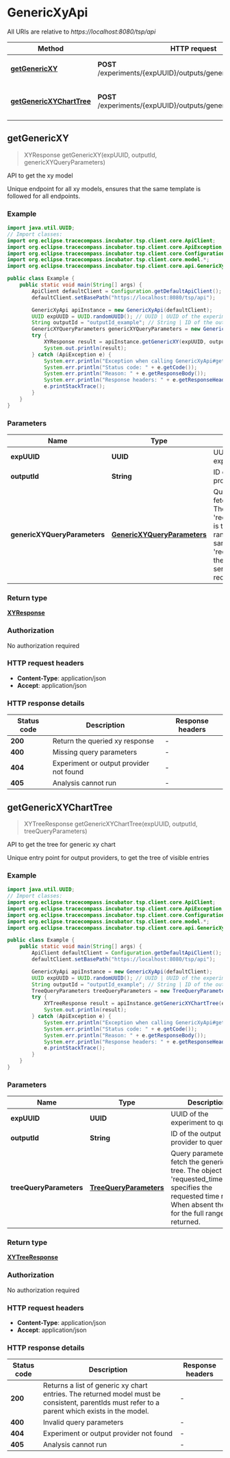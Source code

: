 # GenericXyApi

All URIs are relative to *https://localhost:8080/tsp/api*

| Method | HTTP request | Description |
|------------- | ------------- | -------------|
| [**getGenericXY**](GenericXyApi.md#getGenericXY) | **POST** /experiments/{expUUID}/outputs/genericXY/{outputId}/xy | API to get the xy model |
| [**getGenericXYChartTree**](GenericXyApi.md#getGenericXYChartTree) | **POST** /experiments/{expUUID}/outputs/genericXY/{outputId}/tree | API to get the tree for generic xy chart |



## getGenericXY

> XYResponse getGenericXY(expUUID, outputId, genericXYQueryParameters)

API to get the xy model

Unique endpoint for all xy models, ensures that the same template is followed for all endpoints.

### Example

```java
import java.util.UUID;
// Import classes:
import org.eclipse.tracecompass.incubator.tsp.client.core.ApiClient;
import org.eclipse.tracecompass.incubator.tsp.client.core.ApiException;
import org.eclipse.tracecompass.incubator.tsp.client.core.Configuration;
import org.eclipse.tracecompass.incubator.tsp.client.core.model.*;
import org.eclipse.tracecompass.incubator.tsp.client.core.api.GenericXyApi;

public class Example {
    public static void main(String[] args) {
        ApiClient defaultClient = Configuration.getDefaultApiClient();
        defaultClient.setBasePath("https://localhost:8080/tsp/api");

        GenericXyApi apiInstance = new GenericXyApi(defaultClient);
        UUID expUUID = UUID.randomUUID(); // UUID | UUID of the experiment to query
        String outputId = "outputId_example"; // String | ID of the output provider to query
        GenericXYQueryParameters genericXYQueryParameters = new GenericXYQueryParameters(); // GenericXYQueryParameters | Query parameters to fetch the xy model. The object 'requested_timerange' is the requested time range and number of samples. The array 'requested_items' is the list of entryId or seriesId being requested.
        try {
            XYResponse result = apiInstance.getGenericXY(expUUID, outputId, genericXYQueryParameters);
            System.out.println(result);
        } catch (ApiException e) {
            System.err.println("Exception when calling GenericXyApi#getGenericXY");
            System.err.println("Status code: " + e.getCode());
            System.err.println("Reason: " + e.getResponseBody());
            System.err.println("Response headers: " + e.getResponseHeaders());
            e.printStackTrace();
        }
    }
}
```

### Parameters


| Name | Type | Description  | Notes |
|------------- | ------------- | ------------- | -------------|
| **expUUID** | **UUID**| UUID of the experiment to query | |
| **outputId** | **String**| ID of the output provider to query | |
| **genericXYQueryParameters** | [**GenericXYQueryParameters**](GenericXYQueryParameters.md)| Query parameters to fetch the xy model. The object &#39;requested_timerange&#39; is the requested time range and number of samples. The array &#39;requested_items&#39; is the list of entryId or seriesId being requested. | |

### Return type

[**XYResponse**](XYResponse.md)

### Authorization

No authorization required

### HTTP request headers

- **Content-Type**: application/json
- **Accept**: application/json

### HTTP response details
| Status code | Description | Response headers |
|-------------|-------------|------------------|
| **200** | Return the queried xy response |  -  |
| **400** | Missing query parameters |  -  |
| **404** | Experiment or output provider not found |  -  |
| **405** | Analysis cannot run |  -  |


## getGenericXYChartTree

> XYTreeResponse getGenericXYChartTree(expUUID, outputId, treeQueryParameters)

API to get the tree for generic xy chart

Unique entry point for output providers, to get the tree of visible entries

### Example

```java
import java.util.UUID;
// Import classes:
import org.eclipse.tracecompass.incubator.tsp.client.core.ApiClient;
import org.eclipse.tracecompass.incubator.tsp.client.core.ApiException;
import org.eclipse.tracecompass.incubator.tsp.client.core.Configuration;
import org.eclipse.tracecompass.incubator.tsp.client.core.model.*;
import org.eclipse.tracecompass.incubator.tsp.client.core.api.GenericXyApi;

public class Example {
    public static void main(String[] args) {
        ApiClient defaultClient = Configuration.getDefaultApiClient();
        defaultClient.setBasePath("https://localhost:8080/tsp/api");

        GenericXyApi apiInstance = new GenericXyApi(defaultClient);
        UUID expUUID = UUID.randomUUID(); // UUID | UUID of the experiment to query
        String outputId = "outputId_example"; // String | ID of the output provider to query
        TreeQueryParameters treeQueryParameters = new TreeQueryParameters(); // TreeQueryParameters | Query parameters to fetch the generic XY tree. The object 'requested_timerange' specifies the requested time range. When absent the tree for the full range is returned.
        try {
            XYTreeResponse result = apiInstance.getGenericXYChartTree(expUUID, outputId, treeQueryParameters);
            System.out.println(result);
        } catch (ApiException e) {
            System.err.println("Exception when calling GenericXyApi#getGenericXYChartTree");
            System.err.println("Status code: " + e.getCode());
            System.err.println("Reason: " + e.getResponseBody());
            System.err.println("Response headers: " + e.getResponseHeaders());
            e.printStackTrace();
        }
    }
}
```

### Parameters


| Name | Type | Description  | Notes |
|------------- | ------------- | ------------- | -------------|
| **expUUID** | **UUID**| UUID of the experiment to query | |
| **outputId** | **String**| ID of the output provider to query | |
| **treeQueryParameters** | [**TreeQueryParameters**](TreeQueryParameters.md)| Query parameters to fetch the generic XY tree. The object &#39;requested_timerange&#39; specifies the requested time range. When absent the tree for the full range is returned. | |

### Return type

[**XYTreeResponse**](XYTreeResponse.md)

### Authorization

No authorization required

### HTTP request headers

- **Content-Type**: application/json
- **Accept**: application/json

### HTTP response details
| Status code | Description | Response headers |
|-------------|-------------|------------------|
| **200** | Returns a list of generic xy chart entries. The returned model must be consistent, parentIds must refer to a parent which exists in the model. |  -  |
| **400** | Invalid query parameters |  -  |
| **404** | Experiment or output provider not found |  -  |
| **405** | Analysis cannot run |  -  |

